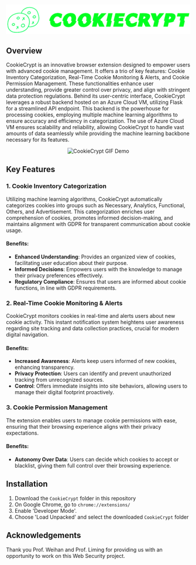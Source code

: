 ![CookieCrypt](READMEassets/cookiecryptLogo.png)

## Overview
CookieCrypt is an innovative browser extension designed to empower users with advanced cookie management. It offers a trio of key features: Cookie Inventory Categorization, Real-Time Cookie Monitoring & Alerts, and Cookie Permission Management. These functionalities enhance user understanding, provide greater control over privacy, and align with stringent data protection regulations. Behind its user-centric interface, CookieCrypt leverages a robust backend hosted on an Azure Cloud VM, utilizing Flask for a streamlined API endpoint. This backend is the powerhouse for processing cookies, employing multiple machine learning algorithms to ensure accuracy and efficiency in categorization. The use of Azure Cloud VM ensures scalability and reliability, allowing CookieCrypt to handle vast amounts of data seamlessly while providing the machine learning backbone necessary for its features.

<p align="center">
  <img alt="CookieCrypt GIF Demo" width="auto" height="500" src="READMEassets/cookiecryptdemo.gif">
</p>

## Key Features

### 1. Cookie Inventory Categorization
Utilizing machine learning algorithms, CookieCrypt automatically categorizes cookies into groups such as Necessary, Analytics, Functional, Others, and Advertisement. This categorization enriches user comprehension of cookies, promotes informed decision-making, and maintains alignment with GDPR for transparent communication about cookie usage.

#### Benefits:
- **Enhanced Understanding**: Provides an organized view of cookies, facilitating user education about their purpose.
- **Informed Decisions**: Empowers users with the knowledge to manage their privacy preferences effectively.
- **Regulatory Compliance**: Ensures that users are informed about cookie functions, in line with GDPR requirements.

### 2. Real-Time Cookie Monitoring & Alerts
CookieCrypt monitors cookies in real-time and alerts users about new cookie activity. This instant notification system heightens user awareness regarding site tracking and data collection practices, crucial for modern digital navigation.

#### Benefits:
- **Increased Awareness**: Alerts keep users informed of new cookies, enhancing transparency.
- **Privacy Protection**: Users can identify and prevent unauthorized tracking from unrecognized sources.
- **Control**: Offers immediate insights into site behaviors, allowing users to manage their digital footprint proactively.

### 3. Cookie Permission Management
The extension enables users to manage cookie permissions with ease, ensuring that their browsing experience aligns with their privacy expectations.

#### Benefits:
- **Autonomy Over Data**: Users can decide which cookies to accept or blacklist, giving them full control over their browsing experience.

## Installation
1. Download the `CookieCrypt` folder in this repository
2. On Google Chrome, go to `chrome://extensions/`
3. Enable 'Developer Mode'.
4. Choose 'Load Unpacked' and select the downloaded `CookieCrypt` folder

## Acknowledgements
Thank you Prof. Weihan and Prof. Liming for providing us with an opportunity to work on this Web Security project.
